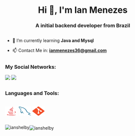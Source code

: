 <h1 align="center">Hi 👋, I'm Ian Menezes</h1>

<h3 align="center">A initial backend developer from Brazil</h3>

##

- 🌱 I’m currently learning **Java and Mysql**

- 📫 Contact Me in: **ianmenezes36@gmail.com**

##

<h3 align="left">My Social Networks:</h3>

<div> 
  <a href="https://instagram.com/iandavi071" target="_blank"><img src="https://img.shields.io/badge/-Instagram-%23E4405F?style=for-the-badge&logo=instagram&logoColor=white" target="_blank"></a>
  <a href="https://www.linkedin.com/in/ianmenezesss" target="_blank"><img src="https://img.shields.io/badge/-LinkedIn-%230077B5?style=for-the-badge&logo=linkedin&logoColor=white" target="_blank"></a> 
</div>
 
##
  
<h3 align="left">Languages and Tools:</h3>

<div style="display: inline_block"><br>
  <img align="center" alt="Ian-Jv" height="30" width="40" src="https://raw.githubusercontent.com/devicons/devicon/master/icons/java/java-plain.svg">
  <img align="center" alt="Ian-Ms" height="30" width="40" src="https://raw.githubusercontent.com/devicons/devicon/master/icons/mysql/mysql-plain.svg">
  <img align="center" alt="Ian-Git" height="30" width="40" src="https://raw.githubusercontent.com/devicons/devicon/master/icons/git/git-original.svg">
</div>

##

<p><img align="left" src="https://github-readme-stats.vercel.app/api?username=ianshelby&show_icons=true&theme=dracula" alt="ianshelby" /></p>
<p><img align="center" src="https://github-readme-stats.vercel.app/api/top-langs/?username=ianshelby&layout=donut&theme=dracula" alt="ianshelby" /></p>


